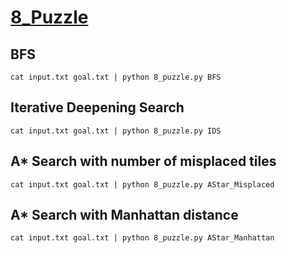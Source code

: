 # [8_Puzzle](https://en.wikipedia.org/wiki/15_puzzle)

## BFS
```
cat input.txt goal.txt | python 8_puzzle.py BFS
```
## Iterative Deepening Search
```
cat input.txt goal.txt | python 8_puzzle.py IDS
```
## A* Search with number of misplaced tiles
```
cat input.txt goal.txt | python 8_puzzle.py AStar_Misplaced
```
## A* Search with Manhattan distance
```
cat input.txt goal.txt | python 8_puzzle.py AStar_Manhattan
```